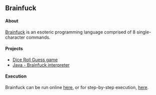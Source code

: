 ## Brainfuck

#### About

[Brainfuck](https://en.wikipedia.org/wiki/Brainfuck) is an esoteric programming language comprised of 8 single-character commands.

#### Projects

- [Dice Roll Guess game](dice-roll-guess)
- [Java - Brainfuck interpreter](/java/brainfuck-interpreter)

#### Execution

Brainfuck can be run online [here](https://www.jdoodle.com/execute-brainfuck-online/), or for step-by-step execution, [here](https://brainfuck-visualizer.herokuapp.com/).
